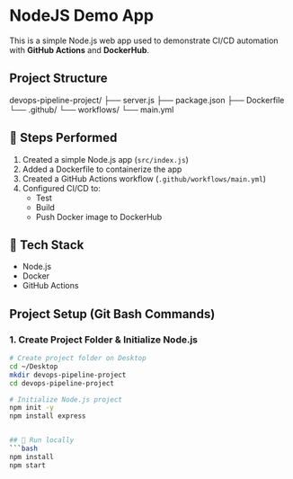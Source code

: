 # NodeJS Demo App

This is a simple Node.js web app used to demonstrate CI/CD automation with **GitHub Actions** and **DockerHub**.

## Project Structure

devops-pipeline-project/
├── server.js
├── package.json
├── Dockerfile
└── .github/
    └── workflows/
        └── main.yml


## 🚀 Steps Performed
1. Created a simple Node.js app (`src/index.js`)
2. Added a Dockerfile to containerize the app
3. Created a GitHub Actions workflow (`.github/workflows/main.yml`)
4. Configured CI/CD to:
   - Test
   - Build
   - Push Docker image to DockerHub

## 🧰 Tech Stack
- Node.js
- Docker
- GitHub Actions

## Project Setup (Git Bash Commands)

### 1. Create Project Folder & Initialize Node.js

```bash
# Create project folder on Desktop
cd ~/Desktop
mkdir devops-pipeline-project
cd devops-pipeline-project

# Initialize Node.js project
npm init -y
npm install express


## 🧪 Run locally
```bash
npm install
npm start
